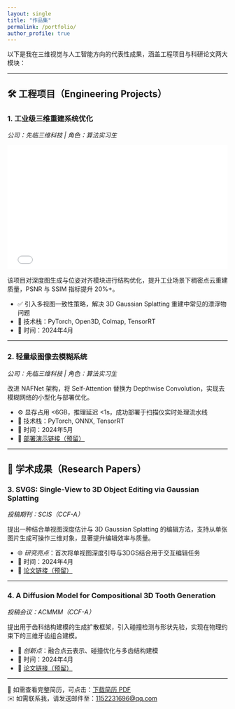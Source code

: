 ```yaml
---
layout: single
title: "作品集"
permalink: /portfolio/
author_profile: true
---
```


以下是我在三维视觉与人工智能方向的代表性成果，涵盖工程项目与科研论文两大模块：

---

## 🛠️ 工程项目（Engineering Projects）

### 1. 工业级三维重建系统优化  
*公司：先临三维科技 | 角色：算法实习生*

<div style="position: relative; padding-bottom: 56.25%; height: 0; overflow: hidden;">
  <iframe src="//player.bilibili.com/player.html?bvid=BV1a9doYbEB7&page=1"
          frameborder="0" allowfullscreen
          style="position: absolute; top: 0; left: 0; width: 100%; height: 100%;">
  </iframe>
</div>

该项目对深度图生成与位姿对齐模块进行结构优化，提升工业场景下稠密点云重建质量，PSNR 与 SSIM 指标提升 20%+。

- ✅ 引入多视图一致性策略，解决 3D Gaussian Splatting 重建中常见的漂浮物问题  
- 🧠 技术栈：PyTorch, Open3D, Colmap, TensorRT  
- 📅 时间：2024年4月  

---

### 2. **轻量级图像去模糊系统**
*公司：先临三维科技 | 角色：算法实习生*

改进 NAFNet 架构，将 Self-Attention 替换为 Depthwise Convolution，实现去模糊网络的小型化与部署优化。

- ⚙️ 显存占用 <6GB，推理延迟 <1s，成功部署于扫描仪实时处理流水线  
- 🧠 技术栈：PyTorch, ONNX, TensorRT  
- 📅 时间：2024年5月  
- 🔗 [部署演示链接（预留）](#)

---

## 📄 学术成果（Research Papers）

### 3. **SVGS: Single-View to 3D Object Editing via Gaussian Splatting**
*投稿期刊：SCIS（CCF-A）*

提出一种结合单视图深度估计与 3D Gaussian Splatting 的编辑方法，支持从单张图片生成可操作三维对象，显著提升编辑效率与质量。

- 🌐 *研究亮点*：首次将单视图深度引导与3DGS结合用于交互编辑任务  
- 📅 时间：2024年4月  
- 🔗 [论文链接（预留）](#)

---

### 4. **A Diffusion Model for Compositional 3D Tooth Generation**
*投稿会议：ACMMM（CCF-A）*

提出用于齿科结构建模的生成扩散框架，引入碰撞检测与形状先验，实现在物理约束下的三维牙齿组合建模。

- 🦷 *创新点*：融合点云表示、碰撞优化与多齿结构建模  
- 📅 时间：2024年4月  
- 🔗 [论文链接（预留）](#)

---

📄 如需查看完整简历，可点击：[下载简历 PDF](/files/算法实习生.pdf)  
✉️ 如需联系我，请发送邮件至：[1152231696@qq.com](mailto:1152231696@qq.com)

